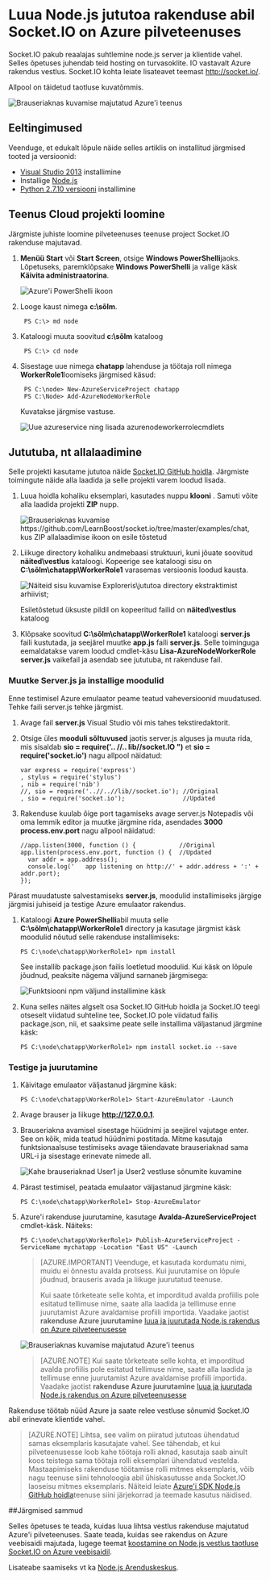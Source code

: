 <properties 
    pageTitle="Node.js rakenduse abil Socket.io | Microsoft Azure'i" 
    description="Saate teada, kuidas kasutada socket.io majutatud Azure'i node.js rakenduses." 
    services="cloud-services" 
    documentationCenter="nodejs" 
    authors="rmcmurray" 
    manager="wpickett" 
    editor=""/>

<tags 
    ms.service="cloud-services" 
    ms.workload="tbd" 
    ms.tgt_pltfrm="na" 
    ms.devlang="nodejs" 
    ms.topic="article" 
    ms.date="08/11/2016" 
    ms.author="robmcm"/>

# <a name="build-a-nodejs-chat-application-with-socketio-on-an-azure-cloud-service"></a>Luua Node.js jututoa rakenduse abil Socket.IO on Azure pilveteenuses

Socket.IO pakub reaalajas suhtlemine node.js server ja klientide vahel. Selles õpetuses juhendab teid hosting on turvasoklite. IO vastavalt Azure rakendus vestlus. Socket.IO kohta leiate lisateavet teemast <http://socket.io/>.

Allpool on täidetud taotluse kuvatõmmis.

![Brauseriaknas kuvamise majutatud Azure'i teenus][completed-app]  

## <a name="prerequisites"></a>Eeltingimused

Veenduge, et edukalt lõpule näide selles artiklis on installitud järgmised tooted ja versioonid:

* [Visual Studio 2013](https://www.visualstudio.com/en-us/downloads/download-visual-studio-vs.aspx) installimine
* Installige [Node.js](https://nodejs.org/download/)
* [Python 2.7.10 versiooni](https://www.python.org/) installimine

## <a name="create-a-cloud-service-project"></a>Teenus Cloud projekti loomine

Järgmiste juhiste loomine pilveteenuses teenuse project Socket.IO rakenduse majutavad.

1. **Menüü Start** või **Start Screen**, otsige **Windows PowerShelli**jaoks. Lõpetuseks, paremklõpsake **Windows PowerShelli** ja valige käsk **Käivita administraatorina**.

    ![Azure'i PowerShelli ikoon][powershell-menu]

2. Looge kaust nimega **c:\\sõlm**. 
 
        PS C:\> md node

3. Kataloogi muuta soovitud **c:\\sõlm** kataloog
 
        PS C:\> cd node

4. Sisestage uue nimega **chatapp** lahenduse ja töötaja roll nimega **WorkerRole1**loomiseks järgmised käsud:

        PS C:\node> New-AzureServiceProject chatapp
        PS C:\Node> Add-AzureNodeWorkerRole

    Kuvatakse järgmise vastuse.

    ![Uue azureservice ning lisada azurenodeworkerrolecmdlets](./media/cloud-services-nodejs-chat-app-socketio/socketio-1.png)

## <a name="download-the-chat-example"></a>Jututuba, nt allalaadimine

Selle projekti kasutame jututoa näide [Socket.IO GitHub hoidla]. Järgmiste toimingute näide alla laadida ja selle projekti varem loodud lisada.

1.  Luua hoidla kohaliku eksemplari, kasutades nuppu **klooni** . Samuti võite alla laadida projekti **ZIP** nupp.

    ![Brauseriaknas kuvamise https://github.com/LearnBoost/socket.io/tree/master/examples/chat, kus ZIP allalaadimise ikoon on esile tõstetud][chat-example-view]

3.  Liikuge directory kohaliku andmebaasi struktuuri, kuni jõuate soovitud **näited\\vestlus** kataloogi. Kopeerige see kataloogi sisu on **C:\\sõlm\\chatapp\\WorkerRole1** varasemas versioonis loodud kausta.

    ![Näiteid sisu kuvamise Exploreris\\jututoa directory ekstraktimist arhiivist;][chat-contents]

    Esiletõstetud üksuste pildil on kopeeritud failid on **näited\\vestlus** kataloog

4.  Klõpsake soovitud **C:\\sõlm\\chatapp\\WorkerRole1** kataloogi **server.js** faili kustutada, ja seejärel muutke **app.js** faili **server.js**. Selle toiminguga eemaldatakse varem loodud cmdlet-käsu **Lisa-AzureNodeWorkerRole** **server.js** vaikefail ja asendab see jututuba, nt rakenduse fail.

### <a name="modify-serverjs-and-install-modules"></a>Muutke Server.js ja installige moodulid

Enne testimisel Azure emulaator peame teatud vaheversioonid muudatused. Tehke faili server.js tehke järgmist.

1.  Avage fail **server.js** Visual Studio või mis tahes tekstiredaktorit.

2.  Otsige üles **mooduli sõltuvused** jaotis server.js alguses ja muuta rida, mis sisaldab **sio = require('.. //.. lib//socket.IO ")** et **sio = require('socket.io')** nagu allpool näidatud:

        var express = require('express')
        , stylus = require('stylus')
        , nib = require('nib')
        //, sio = require('..//..//lib//socket.io'); //Original
        , sio = require('socket.io');                //Updated

3.  Rakenduse kuulab õige port tagamiseks avage server.js Notepadis või oma lemmik editor ja muutke järgmine rida, asendades **3000** **process.env.port** nagu allpool näidatud:

        //app.listen(3000, function () {            //Original
        app.listen(process.env.port, function () {  //Updated
          var addr = app.address();
          console.log('   app listening on http://' + addr.address + ':' + addr.port);
        });

Pärast muudatuste salvestamiseks **server.js**, moodulid installimiseks järgige järgmisi juhiseid ja testige Azure emulaator rakendus.

1.  Kataloogi **Azure PowerShelli**abil muuta selle **C:\\sõlm\\chatapp\\WorkerRole1** directory ja kasutage järgmist käsk moodulid nõutud selle rakenduse installimiseks:

        PS C:\node\chatapp\WorkerRole1> npm install

    See installib package.json failis loetletud moodulid. Kui käsk on lõpule jõudnud, peaksite nägema väljund sarnaneb järgmisega:

    ![Funktsiooni npm väljund installimine käsk][The-output-of-the-npm-install-command]

4.  Kuna selles näites algselt osa Socket.IO GitHub hoidla ja Socket.IO teegi otseselt viidatud suhteline tee, Socket.IO pole viidatud failis package.json, nii, et saaksime peate selle installima väljastanud järgmine käsk:

        PS C:\node\chatapp\WorkerRole1> npm install socket.io --save

### <a name="test-and-deploy"></a>Testige ja juurutamine

1.  Käivitage emulaator väljastanud järgmine käsk:

        PS C:\node\chatapp\WorkerRole1> Start-AzureEmulator -Launch

2.  Avage brauser ja liikuge **http://127.0.0.1**.

3.  Brauseriakna avamisel sisestage hüüdnimi ja seejärel vajutage enter.
    See on kõik, mida teatud hüüdnimi postitada. Mitme kasutaja funktsionaalsuse testimiseks avage täiendavate brauseriaknad sama URL-i ja sisestage erinevate nimede all.

    ![Kahe brauseriaknad User1 ja User2 vestluse sõnumite kuvamine](./media/cloud-services-nodejs-chat-app-socketio/socketio-8.png)

3.  Pärast testimisel, peatada emulaator väljastanud järgmine käsk:

        PS C:\node\chatapp\WorkerRole1> Stop-AzureEmulator

4.  Azure'i rakenduse juurutamine, kasutage **Avalda-AzureServiceProject** cmdlet-käsk. Näiteks:

        PS C:\node\chatapp\WorkerRole1> Publish-AzureServiceProject -ServiceName mychatapp -Location "East US" -Launch

    > [AZURE.IMPORTANT] Veenduge, et kasutada kordumatu nimi, muidu ei õnnestu avalda protsess. Kui juurutamise on lõpule jõudnud, brauseris avada ja liikuge juurutatud teenuse.
    > 
    > Kui saate tõrketeate selle kohta, et imporditud avalda profiilis pole esitatud tellimuse nime, saate alla laadida ja tellimuse enne juurutamist Azure avaldamise profiili importida. Vaadake jaotist **rakenduse Azure juurutamine** [luua ja juurutada Node.js rakendus on Azure pilveteenusesse](https://azure.microsoft.com/develop/nodejs/tutorials/getting-started/)

    ![Brauseriaknas kuvamise majutatud Azure'i teenus][completed-app]

    > [AZURE.NOTE] Kui saate tõrketeate selle kohta, et imporditud avalda profiilis pole esitatud tellimuse nime, saate alla laadida ja tellimuse enne juurutamist Azure avaldamise profiili importida. Vaadake jaotist **rakenduse Azure juurutamine** [luua ja juurutada Node.js rakendus on Azure pilveteenusesse](https://azure.microsoft.com/develop/nodejs/tutorials/getting-started/)

Rakenduse töötab nüüd Azure ja saate relee vestluse sõnumid Socket.IO abil erinevate klientide vahel.

> [AZURE.NOTE] Lihtsa, see valim on piiratud jututoas ühendatud samas eksemplaris kasutajate vahel. See tähendab, et kui pilveteenusesse loob kahe töötaja rolli aknad, kasutaja saab ainult koos teistega sama töötaja rolli eksemplari ühendatud vestelda. Mastaapimiseks rakenduse töötamise rolli mitmes eksemplaris, võib nagu teenuse siini tehnoloogia abil ühiskasutusse anda Socket.IO laoseisu mitmes eksemplaris. Näiteid leiate [Azure'i SDK Node.js GitHub hoidla](https://github.com/WindowsAzure/azure-sdk-for-node)teenuse siini järjekorrad ja teemade kasutus näidised.

##<a name="next-steps"></a>Järgmised sammud

Selles õpetuses te teada, kuidas luua lihtsa vestlus rakenduse majutatud Azure'i pilveteenuses. Saate teada, kuidas see rakendus on Azure veebisaidi majutada, lugege teemat [koostamine on Node.js vestlus taotluse Socket.IO on Azure veebisaidil][chatwebsite].

Lisateabe saamiseks vt ka [Node.js Arenduskeskus](/develop/nodejs/).

  [chatwebsite]: /develop/nodejs/tutorials/website-using-socketio/

  [Azure SLA]: http://www.windowsazure.com/support/sla/
  [Azure SDK for Node.js GitHub repository]: https://github.com/WindowsAzure/azure-sdk-for-node
  [completed-app]: ./media/cloud-services-nodejs-chat-app-socketio/socketio-10.png
  [Azure SDK for Node.js]: https://www.windowsazure.com/develop/nodejs/
  [Node.js Web Application]: https://www.windowsazure.com/develop/nodejs/tutorials/getting-started/
  [Socket.IO GitHub hoidla]: https://github.com/LearnBoost/socket.io/tree/0.9.14
  [Azure Considerations]: #windowsazureconsiderations
  [Hosting the Chat Example in a Worker Role]: #hostingthechatexampleinawebrole
  [Summary and Next Steps]: #summary
  [powershell-menu]: ./media/cloud-services-nodejs-chat-app-socketio/azure-powershell-start.png

  [chat example]: https://github.com/LearnBoost/socket.io/tree/master/examples/chat
  [chat-example-view]: ./media/cloud-services-nodejs-chat-app-socketio/socketio-22.png
  
  
  [chat-contents]: ./media/cloud-services-nodejs-chat-app-socketio/socketio-5.png
  [The-output-of-the-npm-install-command]: ./media/cloud-services-nodejs-chat-app-socketio/socketio-7.png
  [The output of the Publish-AzureService command]: ./media/cloud-services-nodejs-chat-app-socketio/socketio-9.png
  
 
